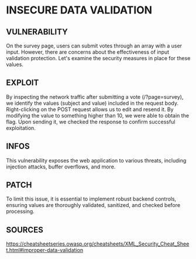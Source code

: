 # INSECURE DATA VALIDATION

## VULNERABILITY
On the survey page, users can submit votes through an array with a user input. However, there are concerns about the effectiveness of input validation protection. Let's examine the security measures in place for these values.

## EXPLOIT
By inspecting the network traffic after submitting a vote (/?page=survey), we identify the values (subject and value) included in the request body. Right-clicking on the POST request allows us to edit and resend it. By modifying the value to something higher than 10, we were able to obtain the flag. Upon sending it, we checked the response to confirm successful exploitation.

## INFOS
This vulnerability exposes the web application to various threats, including injection attacks, buffer overflows, and more.

## PATCH
To limit this issue, it is essential to implement robust backend controls, ensuring values are thoroughly validated, sanitized, and checked before processing.

## SOURCES
https://cheatsheetseries.owasp.org/cheatsheets/XML_Security_Cheat_Sheet.html#improper-data-validation
